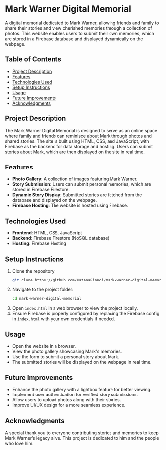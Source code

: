 # Mark Warner Digital Memorial

A digital memorial dedicated to Mark Warner, allowing friends and family to share their stories and view cherished memories through a collection of photos. This website enables users to submit their own memories, which are stored in a Firebase database and displayed dynamically on the webpage.

## Table of Contents
- [Project Description](#project-description)
- [Features](#features)
- [Technologies Used](#technologies-used)
- [Setup Instructions](#setup-instructions)
- [Usage](#usage)
- [Future Improvements](#future-improvements)
- [Acknowledgments](#acknowledgments)

## Project Description
The Mark Warner Digital Memorial is designed to serve as an online space where family and friends can reminisce about Mark through photos and shared stories. The site is built using HTML, CSS, and JavaScript, with Firebase as the backend for data storage and hosting. Users can submit stories about Mark, which are then displayed on the site in real time.

## Features
- **Photo Gallery**: A collection of images featuring Mark Warner.
- **Story Submission**: Users can submit personal memories, which are stored in Firebase Firestore.
- **Dynamic Story Display**: Submitted stories are fetched from the database and displayed on the webpage.
- **Firebase Hosting**: The website is hosted using Firebase.

## Technologies Used
- **Frontend**: HTML, CSS, JavaScript
- **Backend**: Firebase Firestore (NoSQL database)
- **Hosting**: Firebase Hosting

## Setup Instructions
1. Clone the repository:
   ```sh
   git clone https://github.com/KatanaFinKoi/mark-warner-digital-memorial.git
   ```
2. Navigate to the project folder:
   ```sh
   cd mark-warner-digital-memorial
   ```
3. Open `index.html` in a web browser to view the project locally.
4. Ensure Firebase is properly configured by replacing the Firebase config in `index.html` with your own credentials if needed.

## Usage
- Open the website in a browser.
- View the photo gallery showcasing Mark's memories.
- Use the form to submit a personal story about Mark.
- The submitted stories will be displayed on the webpage in real time.

## Future Improvements
- Enhance the photo gallery with a lightbox feature for better viewing.
- Implement user authentication for verified story submissions.
- Allow users to upload photos along with their stories.
- Improve UI/UX design for a more seamless experience.

## Acknowledgments
A special thank you to everyone contributing stories and memories to keep Mark Warner’s legacy alive. This project is dedicated to him and the people who love him.
